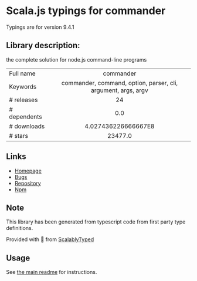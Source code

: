 
# Scala.js typings for commander

Typings are for version 9.4.1

## Library description:
the complete solution for node.js command-line programs

|                    |                 |
| ------------------ | :-------------: |
| Full name          | commander |
| Keywords           | commander, command, option, parser, cli, argument, args, argv |
| # releases         | 24 |
| # dependents       | 0.0 |
| # downloads        | 4.027436226666667E8 |
| # stars            | 23477.0 |

## Links
- [Homepage](https://github.com/tj/commander.js#readme)
- [Bugs](https://github.com/tj/commander.js/issues)
- [Repository](https://github.com/tj/commander.js)
- [Npm](https://www.npmjs.com/package/commander)
    


## Note
This library has been generated from typescript code from first party type definitions.

Provided with :purple_heart: from [ScalablyTyped](https://github.com/oyvindberg/ScalablyTyped)

## Usage
See [the main readme](../../readme.md) for instructions.


